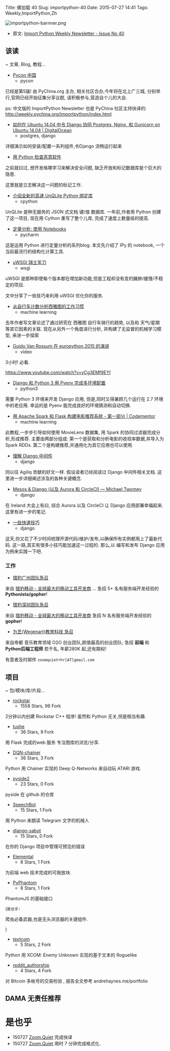 Title: 蠎加载 40
Slug: importpython-40
Date: 2015-07-27 14:41
Tags: Weekly,ImportPython,Zh

![importpython-barnner.png](http://zoomq.qiniudn.com/ZQCollection/snap/importpython-barnner.png?imageView2/2/h/210)


- 原文: [Import Python Weekly Newsletter - Issue No 40](http://importpython.com/newsletter/no/40/)



## 该读
~ 文章, Blog, 教程...

- [Pycon 中国](http://cn.pycon.org/)
    + pycon

已经是第5届!
由 PyChina.org 主办, 相关社区合办,今年将在北上广三城,
分别举行,官网已经开始征集分享议题, 请积极参与,营造自个儿的大会.

ps:
中文版的 ImportPython Newsletter 也是 PyChina 社区主持快译的:
http://weekly.pychina.org/importpython/index.html

- [如何在 Ubuntu 14.04 中令 Django 协同 Postgres, Nginx, 和 Gunicorn on Ubuntu 14.04 | DigitalOcean](https://www.digitalocean.com/community/tutorials/how-to-set-up-django-with-postgres-nginx-and-gunicorn-on-ubuntu-14-04)
    - postgres, django

详细演示如何安装/配置一系列组件,令Django 流畅运行起来

- [用 Python 检查恶意软件](https://www.endgame.com/blog/examining-malware-python)

之前就曰过, 想开发格哪学习来解决安全问题,
缺乏开放和标记数据库是个巨大的隐患.

这里就是立志解决这一问题的标记工作.


- [介绍全新的高速 UnQLite Python 绑定库](http://charlesleifer.com/blog/introduction-to-the-fast-new-unqlite-python-bindings/)
    - cpython

UnQLite 是种无服务的 JSON 式文档 键/值 数据库.
一年前,作者用 Python 创建了这一项目,
现在用 Cython 重写了整个儿库,
完成了速度上数量级的提高.


- [定量分析: 使用 Notebooks](http://feedproxy.google.com/~r/Pycharm/~3/uzryswOBBMw/)
    - pycharm

这是运用 Python 进行定量分析的系列blog.
本文先介绍了 IPy 的 notebook,
一个当前最流行的结构化计算工具.

- [uWSGI 瑞士军刀](https://lincolnloop.com/blog/uwsgi-swiss-army-knife/)
    + wsgi

uWSGI 是那种即使每个版本都在增加新功能,但是工程却没有变的臃肿/缓慢/不稳定的项目.

文中分享了一些技巧来利用 uWSGI 优化你的服务.


- [从自行车计数分析西雅图的工作习惯](https://jakevdp.github.io/blog/2015/07/23/learning-seattles-work-habits-from-bicycle-counts/)
    + machine learning

去年作者写文章论述了通过研究在 西雅图 自行车骑行的趋势,
以及和 天气/星期 等其它因素的关联.
现在从另外一个角度进行分析,
并构建了无监督的机械学习模型,
来进一步探索

- [Guido Van Rossum 在 europython 2015 的演讲](http://www.reddit.com/r/Python/comments/3e1ppr/guido_van_rossum_live_at_europython_2015/)
    + video

3小时! 必看.

https://www.youtube.com/watch?v=yCg3EMf9EYI


- [Django 和 Python 3 用 Pyenv 完成多环境配置](http://godjango.com/96-django-and-python-3-how-to-setup-pyenv-for-multiple-pythons/)
    + python3

需要 Python 3 环境来开发 Django 应用,
但是,同时又得兼顾几个运行在 2.7 环境中的老应用.
幸运的是 Pyenv 能完成良好的环境猜测和自动切换.


- [用 Apache Spark 和 Flask 构建电影推荐系统 - 第一部分 | Codementor](https://www.codementor.io/spark/tutorial/building-a-recommender-with-apache-spark-python-example-app-part1)
    + machine learning

此教程,一步步引导如何使用 MovieLens 数据集,
用 Spark 的协同过滤器完成分析,形成推荐.
主要由两部分组成:
第一个是获取和分析电影的收视率数据,并导入为 Spark RDDs.
第二个是构建推荐,并通用化为其它应用也可以使用.

- [理解 Django 中间件](http://agiliq.com/blog/2015/07/understanding-django-middlewares/)
    + django

同以往 Agiliq 贡献的好文一样.
假设读者已经阅读过 Django 中间件相关文档.
这里进一步详细阐述涉及的各种关键概念.

- [Mesos & Django (以及 Aurora 和 CircleCI) — Michael Twomey](http://www.twoistoomany.com/blog/2015/7/16/mesos-django-and-aurora-and-circleci-too)
    + django

在 Ireland 大会上有曰,
综合 Aurora 以及 CircleCI 让 Django 应用部署幸福起来.
这里有进一步的笔记.



- [一些快速技巧](http://b-list.org/weblog/2015/jul/22/couple-quick-tips/)
    + django

这天,你又花了不少时间梳理开源代码/维护/发布,以确保所有实例都用上了最新代码.
这一路,其实有很多小技巧能加速这一过程的.
那么,以 编写和发布 Django 应用为例来实践一下吧.


### 工作

-   [猎豹广州团队急召](https://github.com/cheetahmobile/CMBM/wiki/BmGzHr)

来自 [猎豹移动 - 全球最大的移动工具开发商](http://www.cmcm.com/zh-cn/cm-backup/) ...
急招 5+ 名有服务端开发经验的 **Pythonista/gopher**!


-   [猎豹深圳团队急召](https://github.com/cheetahmobile/CMBM/wiki/BmSzHr)

来自 [猎豹移动 - 全球最大的移动工具开发商](http://www.cmcm.com/zh-cn/cm-backup/)
急招 N 名有服务端开发经验的 **gopher**!


- [为艺(Wegenart)教育科技 急召](https://github.com/ZoomQuiet/zoomquiet/wiki/Hr4Wegenart)

来自帝都 音乐教育领域 O2O 创业团队,颜值最高的创业团队;
急招 **前端** 和 **Python后端工程师** 若干名, 年薪280K 起,还有期权!

有意者及时邮件 `zoomquiet+hr[AT]gmail.com`


## 项目
~ 包/模块/库/片段...

- [rockstar](https://github.com/avinassh/rockstar)
    - 1558 Stars, 96 Fork

2分钟以内创建 Rockstar C++ 程序!
虽然和 Python 无关,但是相当有趣.

- [tushe](https://github.com/ericls/tushe)
    - 36 Stars, 9 Fork

用 Flask 完成的web 服务 专注图库的浏览/分享.

- [DQN-chainer](https://github.com/ugo-nama-kun/DQN-chainer)
    - 36 Stars, 3 Fork

Python 用 Chainer 实现的 Deep Q-Networks 来自动玩
ATARI 游戏.

- [pyside2](https://github.com/PySide/pyside2)
    - 23 Stars, 0 Fork

pyside 在 github 的仓库

- [SpeechBot](https://github.com/Martyn96/SpeechBot)
    - 15 Stars, 1 Fork

用 Python 来朗读 Telegram 文字的机械人

- [django-sabot](https://github.com/rosarior/django-sabot)
    - 15 Stars, 0 Fork

在你的 Django 项目中管理可预见的错误


- [Elemental](https://github.com/ElementalCode/Elemental)
    - 8 Stars, 1 Fork

为前端 web 技术完成的可拖放块.

- [PyPhantom](https://github.com/ryanskidmore/PyPhantom)
    - 8 Stars, 1 Fork

PhantomJS 的基础接口

(`是也乎:`

爬虫必备武器,也是无头浏览器的关键组件.

)


- [textcom](https://github.com/TachyonNZ/textcom)
    - 5 Stars, 2 Fork

Python 用 XCOM: Enemy Unknown 实现的基于文本的 Roguelike 

- [reddit_authorship](https://github.com/aehaynes/reddit_authorship)
    - 4 Stars, 4 Fork

对 Bitcoin 多帐号的交易检验 ,
报告全文参考 andrehaynes.me/portfolio 

## DAMA 无责任推荐

# 是也乎

- 150727 [Zoom.Quiet](http://zoomquiet.io) 完成快译
- 150727 [Zoom.Quiet](http://zoomquiet.io) 用时 7 分钟完成格式化.
